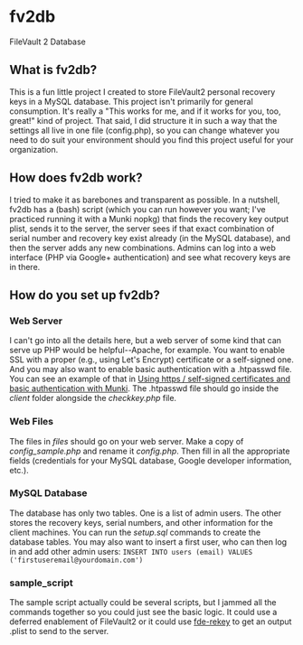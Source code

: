 # fv2db
FileVault 2 Database

## What is fv2db?
This is a fun little project I created to store FileVault2 personal recovery keys in a MySQL database. This project isn't primarily for general consumption. It's really a "This works for me, and if it works for you, too, great!" kind of project. That said, I did structure it in such a way that the settings all live in one file (config.php), so you can change whatever you need to do suit your environment should you find this project useful for your organization.

## How does fv2db work?
I tried to make it as barebones and transparent as possible. In a nutshell, fv2db has a (bash) script (which you can run however you want; I've practiced running it with a Munki nopkg) that finds the recovery key output plist, sends it to the server, the server sees if that exact combination of serial number and recovery key exist already (in the MySQL database), and then the server adds any new combinations. Admins can log into a web interface (PHP via Google+ authentication) and see what recovery keys are in there.

## How do you set up fv2db?

### Web Server
I can't go into all the details here, but a web server of some kind that can serve up PHP would be helpful--Apache, for example. You want to enable SSL with a proper (e.g., using Let's Encrypt) certificate or a self-signed one. And you may also want to enable basic authentication with a .htpasswd file. You can see an example of that in [Using https / self-signed certificates and basic authentication with Munki](https://technology.siprep.org/using-https-self-signed-certificates-and-basic-authentication-with-munki/). The .htpasswd file should go inside the *client* folder alongside the *checkkey.php* file.

### Web Files
The files in *files* should go on your web server. Make a copy of *config_sample.php* and rename it *config.php*. Then fill in all the appropriate fields (credentials for your MySQL database, Google developer information, etc.).

### MySQL Database
The database has only two tables. One is a list of admin users. The other stores the recovery keys, serial numbers, and other information for the client machines. You can run the *setup.sql* commands to create the database tables. You may also want to insert a first user, who can then log in and add other admin users: `INSERT INTO users (email) VALUES ('firstuseremail@yourdomain.com')`

### sample_script
The sample script actually could be several scripts, but I jammed all the commands together so you could just see the basic logic. It could use a deferred enablement of FileVault2 or it could use [fde-rekey](https://github.com/square/fde-rekey) to get an output .plist to send to the server.
